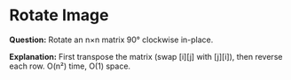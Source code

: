 # Rotate Image

**Question:**
Rotate an n×n matrix 90° clockwise in-place.

**Explanation:**
First transpose the matrix (swap [i][j] with [j][i]), then reverse each row. O(n²) time, O(1) space.